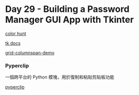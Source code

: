 # Day 29 - Building a Password Manager GUI App with Tkinter

[color hunt](https://colorhunt.co/)

[tk docs](https://tkdocs.com/tutorial/canvas.html#creating)

[grid-columnspan-demo](https://replit.com/@appbrewery/grid-columnspan-demo#main.py)


### Pyperclip

一個跨平台的 Python 模塊，用於復制和粘貼剪貼板功能

[pyperclip](https://pypi.org/project/pyperclip/)

